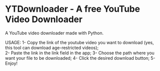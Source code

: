 # YTDownloader - A free YouTube Video Downloader
A YouTube video downloader made with Python.


USAGE:
1- Copy the link of the youtube video you want to download (yes, this tool can download age-restricted videos);                                                  
2- Paste the link in the link field in the app;
3- Choose the path where you want your file to be downloaded;
4- Click the desired download button;
5- Enjoy!
